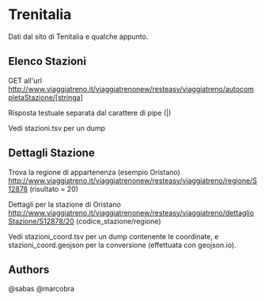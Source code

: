 Trenitalia
========

Dati dal sito di Tenitalia e qualche appunto.

Elenco Stazioni
---------------
GET all'url
http://www.viaggiatreno.it/viaggiatrenonew/resteasy/viaggiatreno/autocompletaStazione/[stringa]

Risposta testuale separata dal carattere di pipe (|)

Vedi stazioni.tsv per un dump

Dettagli Stazione
-----------------
Trova la regione di appartenenza (esempio Oristano)
http://www.viaggiatreno.it/viaggiatrenonew/resteasy/viaggiatreno/regione/S12878 (risultato = 20)

Dettagli per la stazione di Oristano
http://www.viaggiatreno.it/viaggiatrenonew/resteasy/viaggiatreno/dettaglioStazione/S12878/20
(codice_stazione/regione)

Vedi stazioni_coord.tsv per un dump contenente le coordinate, e stazioni_coord.geojson per la conversione (effettuata con geojson.io).

Authors
-------
@sabas
@marcobra